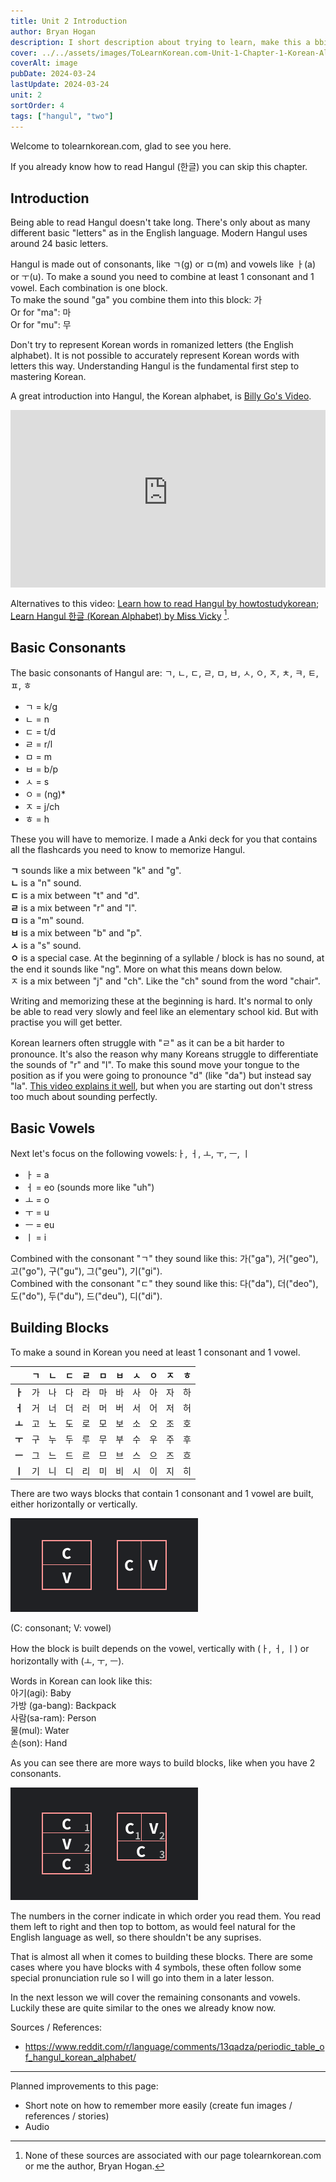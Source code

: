 ```yaml
---
title: Unit 2 Introduction
author: Bryan Hogan
description: I short description about trying to learn, make this a bbit longer
cover: ../../assets/images/ToLearnKorean.com-Unit-1-Chapter-1-Korean-Alphabet-Cover.png
coverAlt: image
pubDate: 2024-03-24
lastUpdate: 2024-03-24
unit: 2
sortOrder: 4
tags: ["hangul", "two"]
---
```


Welcome to tolearnkorean.com, glad to see you here.

If you already know how to read Hangul (한글) you can skip this chapter.

## Introduction

Being able to read Hangul doesn't take long. There's only about as many different basic "letters" as in the English language. Modern Hangul uses around 24 basic letters.

Hangul is made out of consonants, like ㄱ(g) or ㅁ(m) and vowels like ㅏ(a) or ㅜ(u). To make a sound you need to combine at least 1 consonant and 1 vowel. Each combination is one block.  
To make the sound "ga" you combine them into this block: 가  
Or for "ma": 마  
Or for "mu": 무  

Don't try to represent Korean words in romanized letters (the English alphabet). It is not possible to accurately represent Korean words with letters this way. Understanding Hangul is the fundamental first step to mastering Korean.

A great introduction into Hangul, the Korean alphabet, is [Billy Go's Video](#).  
<iframe style="height: auto; width: 100%; aspect-ratio: 16 / 9;" src="https://www.youtube-nocookie.com/embed/s5aobqyEaMQ?si=v2z84oFmXKmteCgr" title="YouTube video player" frameborder="0" allow="accelerometer; clipboard-write; encrypted-media; gyroscope; picture-in-picture;" referrerpolicy="no-referrer" allowfullscreen loading="lazy" sandbox="allow-same-origin allow-forms allow-popups allow-scripts allow-top-navigation-by-user-activation"></iframe>


Alternatives to this video: [Learn how to read Hangul by howtostudykorean](https://www.howtostudykorean.com/unit0/); [Learn Hangul 한글 (Korean Alphabet) by Miss Vicky](https://youtu.be/85qJXvyFrIc) [^1].

## Basic Consonants
The basic consonants of Hangul are: ㄱ, ㄴ, ㄷ, ㄹ, ㅁ, ㅂ, ㅅ, ㅇ, ㅈ, ㅊ, ㅋ, ㅌ, ㅍ, ㅎ

- ㄱ = k/g
- ㄴ = n
- ㄷ = t/d
- ㄹ = r/l
- ㅁ = m
- ㅂ = b/p
- ㅅ = s
- ㅇ = (ng)*
- ㅈ = j/ch
- ㅎ = h

These you will have to memorize. I made a Anki deck for you that contains all the flashcards you need to know to memorize Hangul.

**ㄱ** sounds like a mix between "k" and "g".  
**ㄴ** is a "n" sound.  
**ㄷ** is a mix between "t" and "d".  
**ㄹ** is a mix between "r" and "l".  
**ㅁ** is a "m" sound.  
**ㅂ** is a mix between "b" and "p".  
**ㅅ** is a "s" sound.  
**ㅇ** is a special case. At the beginning of a syllable / block is has no sound, at the end it sounds like "ng". More on what this means down below.  
ㅈ is a mix between "j" and "ch". Like the "ch" sound from the word "chair".

Writing and memorizing these at the beginning is hard. It's normal to only be able to read very slowly and feel like an elementary school kid. But with practise you will get better.

Korean learners often struggle with "ㄹ" as it can be a bit harder to pronounce. It's also the reason why many Koreans struggle to differentiate the sounds of "r" and "l". To make this sound move your tongue to the position as if you were going to pronounce "d" (like "da") but instead say "la". [This video explains it well](https://youtu.be/2-4ShB33Eu4), but when you are starting out don't stress too much about sounding perfectly.

## Basic Vowels
Next let's focus on the following vowels:ㅏ, ㅓ, ㅗ, ㅜ, ㅡ, ㅣ
- ㅏ = a
- ㅓ = eo (sounds more like "uh")
- ㅗ = o
- ㅜ = u
- ㅡ = eu
- ㅣ = i

Combined with the consonant "ㄱ" they sound like this: 가("ga"), 거("geo"), 고("go"), 구("gu"), 그("geu"), 기("gi").  
Combined with the consonant "ㄷ" they sound like this: 다("da"), 더("deo"), 도("do"), 두("du"), 드("deu"), 디("di").

## Building Blocks
To make a sound in Korean you need at least 1 consonant and 1 vowel.

|     | **ㄱ**   | **ㄴ**   | **ㄷ**   | **ㄹ**   | **ㅁ**   | **ㅂ**   | **ㅅ**   | **ㅇ**   | **ㅈ**   | **ㅎ**   |
| --- | --- | --- | --- | --- | --- | --- | --- | --- | --- | --- |
| **ㅏ**   | 가   | 나   | 다   | 라   | 마   | 바   | 사   | 아   | 자   | 하   |
| **ㅓ**   | 거   | 너   | 더   | 러   | 머   | 버   | 서   | 어   | 저   | 허   |
| **ㅗ**   | 고   | 노   | 도   | 로   | 모   | 보   | 소   | 오   | 조   | 호   |
| **ㅜ**   | 구   | 누   | 두   | 루   | 무   | 부   | 수   | 우   | 주   | 후   |
| **ㅡ**   | 그   | 느   | 드   | 르   | 므   | 브   | 스   | 으   | 즈   | 흐   |
| **ㅣ**   | 기   | 니   | 디   | 리   | 미   | 비   | 시   | 이   | 지   | 히   |

There are two ways blocks that contain 1 consonant and 1 vowel are built, either horizontally or vertically.

![How to build syllable blocks simple](../../assets/images/BlockBuilding-ToLearnKorean.com.png)

(C: consonant; V: vowel)

How the block is built depends on the vowel, vertically with (ㅏ, ㅓ, ㅣ) or horizontally with (ㅗ, ㅜ, ㅡ).

Words in Korean can look like this:  
아기(agi): Baby  
가방 (ga-bang): Backpack  
사람(sa-ram): Person  
물(mul): Water  
손(son): Hand

As you can see there are more ways to build blocks, like when you have 2 consonants.

![How to build syllable blocks with 2 vowels](../../assets/images/BlockBuilding2-ToLearnKorean.com.png)

The numbers in the corner indicate in which order you read them. You read them left to right and then top to bottom, as would feel natural for the English language as well, so there shouldn't be any suprises.

That is almost all when it comes to building these blocks. There are some cases where you have blocks with 4 symbols, these often follow some special pronunciation rule so I will go into them in a later lesson.

In the next lesson we will cover the remaining consonants and vowels. Luckily these are quite similar to the ones we already know now.

Sources / References:
- https://www.reddit.com/r/language/comments/13qadza/periodic_table_of_hangul_korean_alphabet/

---
Planned improvements to this page:
- Short note on how to remember more easily (create fun images / references / stories)
- Audio


[^1]: None of these sources are associated with our page tolearnkorean.com or me the author, Bryan Hogan.